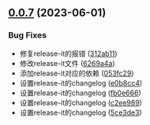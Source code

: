 

## [0.0.7](https://github.com/badlym/van-view-template/compare/v0.0.5...v0.0.7) (2023-06-01)


### Bug Fixes

* 修复release-it的报错 ([312ab11](https://github.com/badlym/van-view-template/commit/312ab1143a9b859b36d15930a1c2d7362f271690))
* 修改release-it文件 ([6269a4a](https://github.com/badlym/van-view-template/commit/6269a4a6e959753a1266f88e0117e3dbc3e1802e))
* 添加release-it对应的依赖 ([053fc29](https://github.com/badlym/van-view-template/commit/053fc2956dcb2b75b5a7253d0333415b6a80920e))
* 设置release-it的changelog ([e0b8cc4](https://github.com/badlym/van-view-template/commit/e0b8cc460cd40b0fce415dd4a3e325c9b2b0d197))
* 设置release-it的changelog ([fb0e666](https://github.com/badlym/van-view-template/commit/fb0e666069004b62705a4e7be5a4230e887521bd))
* 设置release-it的changelog ([c2ee989](https://github.com/badlym/van-view-template/commit/c2ee9894fa348939078f7638cb49adefeb186f52))
* 设置release-it的changelog ([5ce3de3](https://github.com/badlym/van-view-template/commit/5ce3de3916ad48fe75fb0dd147b4f2c89b86707b))